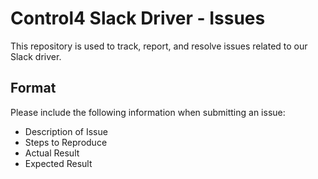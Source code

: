 # Control4 Slack Driver - Issues
This repository is used to track, report, and resolve issues related to our Slack driver.

## Format
Please include the following information when submitting an issue:
- Description of Issue
- Steps to Reproduce
- Actual Result
- Expected Result
